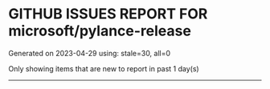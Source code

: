 
# GITHUB ISSUES REPORT FOR microsoft/pylance-release


Generated on 2023-04-29 using: stale=30, all=0


Only showing items that are new to report in past 1 day(s)


---
